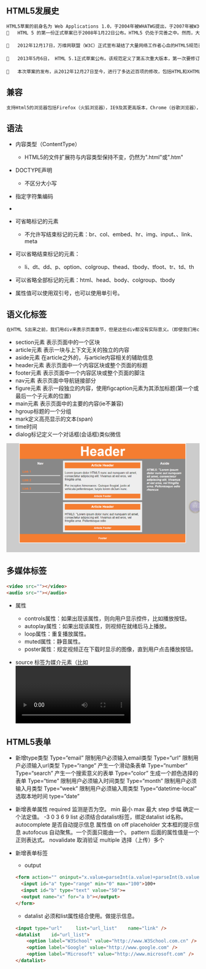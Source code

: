 ## HTML5发展史

```txt
HTML5草案的前身名为 Web Applications 1.0，于2004年被WHATWG提出，于2007年被W3C接纳，并成立了新的 HTML 工作团队。
	HTML 5 的第一份正式草案已于2008年1月22日公布。HTML5 仍处于完善之中。然而，大部分现代浏览器已经具备了某些 HTML5 支持。

	2012年12月17日，万维网联盟（W3C）正式宣布凝结了大量网络工作者心血的HTML5规范已经正式定稿。根据W3C的发言稿称：“HTML5是开放的Web网络平台的奠基石。”

	2013年5月6日， HTML 5.1正式草案公布。该规范定义了第五次重大版本，第一次要修订万维网的核心语言：超文本标记语言（HTML）。在这个版本中，新功能不断推出，以帮助Web应用程序的作者，努力提高新元素互操作性。

	本次草案的发布，从2012年12月27日至今，进行了多达近百项的修改，包括HTML和XHTML的标签，相关的API、Canvas等，同时HTML5的图像img标签及svg也进行了改进，性能得到进一步提升
```

## 兼容

```txt
支持Html5的浏览器包括Firefox（火狐浏览器），IE9及其更高版本，Chrome（谷歌浏览器），Safari，Opera等；国内的 遨游浏览器（Maxthon），以及基于IE或Chromium（Chrome的工程版或称实验版）所推出的360浏览器、搜狗浏览器、QQ浏览器、猎豹 浏览器等国产浏览器同样具备支持HTML5的能力。
```



## 语法

+ 内容类型（ContentType）

  + HTML5的文件扩展符与内容类型保持不变，仍然为".html"或".htm"

+ DOCTYPE声明

  + <!DOCTYPE html>不区分大小写

+ 指定字符集编码
  
+  <meta charset="UTF-8">
  
+ 可省略标记的元素
  
  + 不允许写结束标记的元素：br、col、embed、hr、img、input、、link、meta	  
+ 可以省略结束标记的元素：
  
  + li、dt、dd、p、option、colgroup、thead、tbody、tfoot、tr、td、th
+  可以省略全部标记的元素：html、head、body、colgroup、tbody
+ 属性值可以使用双引号，也可以使用单引号。



## 语义化标签

```txt
在HTML 5出来之前，我们用div来表示页面章节，但是这些div都没有实际意义。（即使我们用css样式的id和class形容这块内容的意义）。这些标签只是我们提供给浏览器的指令，只是定义一个网页的某些部分。但现在，那些之前没“意义”的标签因为因为html5的出现消失了，这就是我们平时说的“语义”。
```



+ section元素 表示页面中的一个区块
+ article元素 表示一块与上下文无关的独立的内容
+ aside元素 在article之外的，与article内容相关的辅助信息 
+ header元素 表示页面中一个内容区块或整个页面的标题
+ footer元素 表示页面中一个内容区块或整个页面的脚注
+ nav元素 表示页面中导航链接部分
+ figure元素 表示一段独立的内容，使用figcaption元素为其添加标题(第一个或最后一个子元素的位置)
+ main元素 表示页面中的主要的内容(ie不兼容)
+ hgroup标题的一个分组
+ mark定义高亮显示的文本(span)
+ time时间
+ dialog标记定义一个对话框(会话框)类似微信 
  	

![](./img/01.png)



## 多媒体标签

```html
<video src=""></video> 
<audio src=""></audio>
```

+ 属性
  + controls属性：如果出现该属性，则向用户显示控件，比如播放按钮。
  + autoplay属性：如果出现该属性，则视频在就绪后马上播放。
  + loop属性：重复播放属性。
  + muted属性：静音属性。
  + poster属性：规定视频正在下载时显示的图像，直到用户点击播放按钮。

+ source
  			<source> 标签为媒介元素（比如 <video> 和 <audio>）定义媒介资源。
  <source> 标签允许您规定可替换的视频/音频文件供浏览器根据它对媒体类型或者编解码器的支持进行选择。
    			Type属性值：
    				用于视频：video/ogg   video/mp4     video/webm
    				用于音频：audio/ogg   audio/mpeg



## HTML5表单

+ 新增type类型
  	      Type=“email”   限制用户必须输入email类型
        	Type=“url”        限制用户必须输入url类型
        	Type=“range”   产生一个滑动条表单
        	Type=“number”
        	Type=“search”   产生一个搜索意义的表单
        	Type=“color”     生成一个颜色选择的表单
        	Type=“time”      限制用户必须输入时间类型
        	Type=“month”        限制用户必须输入月类型
        	Type=“week”        限制用户必须输入周类型
        	Type=“datetime-local”        选取本地时间
        	type=”date”
+ 新增表单属性
  	       required     监测是否为空。
        	min      最小
        	max      最大
        	step     步幅  确定一个法定值。 -3 0 3 6 9
        	list     必须结合datalist标签，绑定datalist  id名称。
        	autocomplete    是否自动提示信息    属性值   on    off
        	placeholder    文本框的提示信息
        	autofocus      自动聚焦。一个页面只能由一个。
        	pattern    后面的属性值是一个正则表达式。
        	novalidate     取消验证
        	 multiple     选择（上传）多个

+ 新增表单标签

  + output

  ```html
  <form action="" oninput="x.value=parseInt(a.value)+parseInt(b.value)">
  	<input id="a" type="range" min="0" max="100">100+
  	<input id="b" type="text" value="50">=
  	<output name="x" for="a b"></output>
  </form>
  ```

  + datalist   必须和list属性结合使用。做提示信息。

  ```html
  <input type="url"     list="url_list"    name="link" />
  <datalist    id="url_list"> 
      <option label="W3School" value="http://www.W3School.com.cn" /> 
      <option label="Google" value="http://www.google.com" /> 
      <option label="Microsoft" value="http://www.microsoft.com" /> 
  </datalist>
  ```

  



